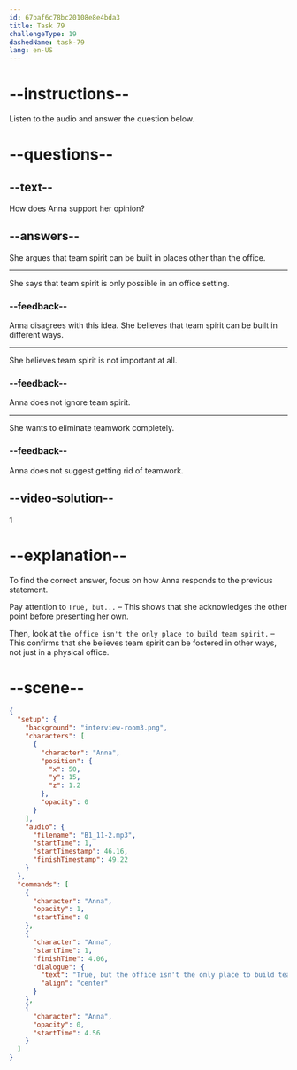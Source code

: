 ```yaml
---
id: 67baf6c78bc20108e8e4bda3
title: Task 79
challengeType: 19
dashedName: task-79
lang: en-US
---
```


<!-- (Audio) Anna: True, but the office isn't the only place to build team spirit. -->

# --instructions--

Listen to the audio and answer the question below.

# --questions--

## --text--

How does Anna support her opinion?

## --answers--

She argues that team spirit can be built in places other than the office.

---

She says that team spirit is only possible in an office setting.

### --feedback--

Anna disagrees with this idea. She believes that team spirit can be built in different ways.

---

She believes team spirit is not important at all.

### --feedback--

Anna does not ignore team spirit.

---

She wants to eliminate teamwork completely.

### --feedback--

Anna does not suggest getting rid of teamwork.

## --video-solution--

1

# --explanation--  

To find the correct answer, focus on how Anna responds to the previous statement.  

Pay attention to `True, but...` – This shows that she acknowledges the other point before presenting her own.  

Then, look at `the office isn't the only place to build team spirit.` – This confirms that she believes team spirit can be fostered in other ways, not just in a physical office.

# --scene--

```json
{
  "setup": {
    "background": "interview-room3.png",
    "characters": [
      {
        "character": "Anna",
        "position": {
          "x": 50,
          "y": 15,
          "z": 1.2
        },
        "opacity": 0
      }
    ],
    "audio": {
      "filename": "B1_11-2.mp3",
      "startTime": 1,
      "startTimestamp": 46.16,
      "finishTimestamp": 49.22
    }
  },
  "commands": [
    {
      "character": "Anna",
      "opacity": 1,
      "startTime": 0
    },
    {
      "character": "Anna",
      "startTime": 1,
      "finishTime": 4.06,
      "dialogue": {
        "text": "True, but the office isn't the only place to build team spirit.",
        "align": "center"
      }
    },
    {
      "character": "Anna",
      "opacity": 0,
      "startTime": 4.56
    }
  ]
}
```
